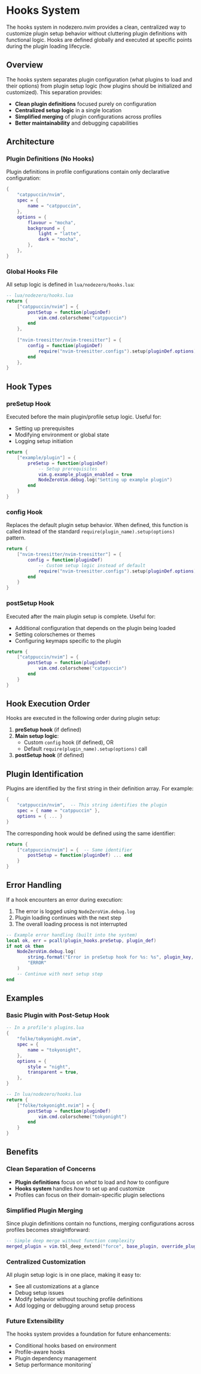 # Hooks System

The hooks system in nodezero.nvim provides a clean, centralized way to customize plugin setup behavior without cluttering plugin definitions with functional logic. Hooks are defined globally and executed at specific points during the plugin loading lifecycle.

## Overview

The hooks system separates plugin configuration (what plugins to load and their options) from plugin setup logic (how plugins should be initialized and customized). This separation provides:

- **Clean plugin definitions** focused purely on configuration
- **Centralized setup logic** in a single location
- **Simplified merging** of plugin configurations across profiles
- **Better maintainability** and debugging capabilities

## Architecture

### Plugin Definitions (No Hooks)

Plugin definitions in profile configurations contain only declarative configuration:

```lua
{
    "catppuccin/nvim",
    spec = {
        name = "catppuccin",
    },
    options = {
        flavour = "mocha",
        background = {
            light = "latte",
            dark = "mocha",
        },
    },
}
```

### Global Hooks File

All setup logic is defined in `lua/nodezero/hooks.lua`:

```lua
-- lua/nodezero/hooks.lua
return {
    ["catppuccin/nvim"] = {
        postSetup = function(pluginDef)
            vim.cmd.colorscheme("catppuccin")
        end
    },
    
    ["nvim-treesitter/nvim-treesitter"] = {
        config = function(pluginDef)
            require("nvim-treesitter.configs").setup(pluginDef.options)
        end
    },
}
```

## Hook Types

### preSetup Hook

Executed before the main plugin/profile setup logic. Useful for:
- Setting up prerequisites
- Modifying environment or global state
- Logging setup initiation

```lua
return {
    ["example/plugin"] = {
        preSetup = function(pluginDef)
            -- Setup prerequisites
            vim.g.example_plugin_enabled = true
            NodeZeroVim.debug.log("Setting up example plugin")
        end
    }
}
```

### config Hook

Replaces the default plugin setup behavior. When defined, this function is called instead of the standard `require(plugin_name).setup(options)` pattern.

```lua
return {
    ["nvim-treesitter/nvim-treesitter"] = {
        config = function(pluginDef)
            -- Custom setup logic instead of default
            require("nvim-treesitter.configs").setup(pluginDef.options)
        end
    }
}
```

### postSetup Hook

Executed after the main plugin setup is complete. Useful for:
- Additional configuration that depends on the plugin being loaded
- Setting colorschemes or themes
- Configuring keymaps specific to the plugin

```lua
return {
    ["catppuccin/nvim"] = {
        postSetup = function(pluginDef)
            vim.cmd.colorscheme("catppuccin")
        end
    }
}
```

## Hook Execution Order

Hooks are executed in the following order during plugin setup:

1. **preSetup hook** (if defined)
2. **Main setup logic**:
   - Custom `config` hook (if defined), OR
   - Default `require(plugin_name).setup(options)` call
3. **postSetup hook** (if defined)

## Plugin Identification

Plugins are identified by the first string in their definition array. For example:

```lua
{
    "catppuccin/nvim",  -- This string identifies the plugin
    spec = { name = "catppuccin" },
    options = { ... }
}
```

The corresponding hook would be defined using the same identifier:

```lua
return {
    ["catppuccin/nvim"] = {  -- Same identifier
        postSetup = function(pluginDef) ... end
    }
}
```

## Error Handling

If a hook encounters an error during execution:

1. The error is logged using `NodeZeroVim.debug.log`
2. Plugin loading continues with the next step
3. The overall loading process is not interrupted

```lua
-- Example error handling (built into the system)
local ok, err = pcall(plugin_hooks.preSetup, plugin_def)
if not ok then
    NodeZeroVim.debug.log(
        string.format("Error in preSetup hook for %s: %s", plugin_key, err), 
        "ERROR"
    )
    -- Continue with next setup step
end
```

## Examples

### Basic Plugin with Post-Setup Hook

```lua
-- In a profile's plugins.lua
{
    "folke/tokyonight.nvim",
    spec = {
        name = "tokyonight",
    },
    options = {
        style = "night",
        transparent = true,
    },
}

-- In lua/nodezero/hooks.lua
return {
    ["folke/tokyonight.nvim"] = {
        postSetup = function(pluginDef)
            vim.cmd.colorscheme("tokyonight")
        end
    }
}
```

## Benefits

### Clean Separation of Concerns

- **Plugin definitions** focus on *what* to load and *how* to configure
- **Hooks system** handles *how* to set up and customize
- Profiles can focus on their domain-specific plugin selections

### Simplified Plugin Merging

Since plugin definitions contain no functions, merging configurations across profiles becomes straightforward:

```lua
-- Simple deep merge without function complexity
merged_plugin = vim.tbl_deep_extend("force", base_plugin, override_plugin)
```

### Centralized Customization

All plugin setup logic is in one place, making it easy to:
- See all customizations at a glance
- Debug setup issues
- Modify behavior without touching profile definitions
- Add logging or debugging around setup process

### Future Extensibility

The hooks system provides a foundation for future enhancements:
- Conditional hooks based on environment
- Profile-aware hooks
- Plugin dependency management
- Setup performance monitoring`
